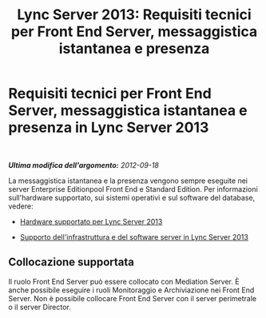 ﻿---
title: 'Lync Server 2013: Requisiti tecnici per Front End Server, messaggistica istantanea e presenza'
TOCTitle: Requisiti tecnici per Front End Server, messaggistica istantanea e presenza
ms:assetid: 1e2c093a-614a-4b60-8c0c-98f97e859fcb
ms:mtpsurl: https://technet.microsoft.com/it-it/library/Gg398269(v=OCS.15)
ms:contentKeyID: 49299873
ms.date: 08/24/2015
mtps_version: v=OCS.15
ms.translationtype: HT
---

# Requisiti tecnici per Front End Server, messaggistica istantanea e presenza in Lync Server 2013

 

_**Ultima modifica dell'argomento:** 2012-09-18_

La messaggistica istantanea e la presenza vengono sempre eseguite nei server Enterprise Editionpool Front End e Standard Edition. Per informazioni sull'hardware supportato, sui sistemi operativi e sul software del database, vedere:

  - [Hardware supportato per Lync Server 2013](lync-server-2013-supported-hardware.md)

  - [Supporto dell'infrastruttura e del software server in Lync Server 2013](lync-server-2013-server-software-and-infrastructure-support.md)

## Collocazione supportata

Il ruolo Front End Server può essere collocato con Mediation Server. È anche possibile eseguire i ruoli Monitoraggio e Archiviazione nei Front End Server. Non è possibile collocare Front End Server con il server perimetrale o il server Director.

